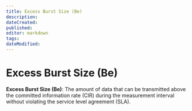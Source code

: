 ```yaml
---
title: Excess Burst Size (Be)
description: 
dateCreated: 
published: 
editor: markdown
tags: 
dateModified: 
---
```

# Excess Burst Size (Be)

 **Excess Burst Size (Be)**: The amount of data that can be transmitted above the committed information rate (CIR) during the measurement interval without violating the service level agreement (SLA).